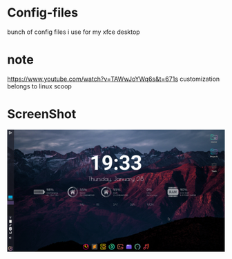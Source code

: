 # Config-files
bunch of config files i use for my xfce desktop
# note
https://www.youtube.com/watch?v=TAWwJoYWq6s&t=671s customization belongs to linux scoop
# ScreenShot

![xfce-screenshot](https://github.com/David-848/Config-files/blob/main/Screenshot_2021-01-28_19-33-45.png)
